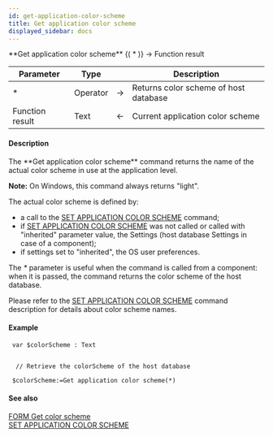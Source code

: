 ```yaml
---
id: get-application-color-scheme
title: Get application color scheme
displayed_sidebar: docs
---
```


<!--REF #_command_.Get application color scheme.Syntax-->**Get application color scheme** {( * )} -> Function result<!-- END REF-->
<!--REF #_command_.Get application color scheme.Params-->
| Parameter | Type |  | Description |
| --- | --- | --- | --- |
| * | Operator | -> | Returns color scheme of host database |
| Function result | Text | <- | Current application color scheme |

<!-- END REF-->

#### Description 

<!--REF #_command_.Get application color scheme.Summary-->The **Get application color scheme** command returns the name of the actual color scheme in use at the application level.<!-- END REF--> 

**Note:** On Windows, this command always returns "light".

The actual color scheme is defined by:

* a call to the [SET APPLICATION COLOR SCHEME](set-application-color-scheme.md) command;
* if [SET APPLICATION COLOR SCHEME](set-application-color-scheme.md) was not called or called with "inherited" parameter value, the Settings (host database Settings in case of a component);
* if settings set to "inherited", the OS user preferences.

The *\** parameter is useful when the command is called from a component: when it is passed, the command returns the color scheme of the host database. 

Please refer to the [SET APPLICATION COLOR SCHEME](set-application-color-scheme.md) command description for details about color scheme names. 

#### Example 

```4d
 var $colorScheme : Text
 

  // Retrieve the colorScheme of the host database

 $colorScheme:=Get application color scheme(*)
```

#### See also 
[FORM Get color scheme](form-get-color-scheme.md)  
[SET APPLICATION COLOR SCHEME](set-application-color-scheme.md)  